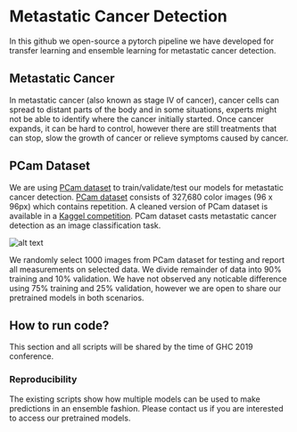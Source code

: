 # Metastatic Cancer Detection
In this github we open-source a pytorch pipeline we have developed for transfer learning and ensemble learning for metastatic cancer detection.

## Metastatic Cancer
In metastatic cancer (also known as stage IV of cancer), cancer cells can spread to distant parts of the body and in some situations, experts might not be able to identify where the cancer initially started. Once cancer expands, it can be hard to control, however there are still treatments that can stop, slow the growth of cancer or relieve symptoms caused by cancer.

## PCam Dataset
We are using [PCam dataset](https://github.com/basveeling/pcam) to train/validate/test our models for metastatic cancer detection. [PCam dataset](https://github.com/basveeling/pcam) consists of 327,680 color images (96 x 96px) which contains repetition. A cleaned version of PCam dataset is available in a [Kaggel competition](https://www.kaggle.com/c/histopathologic-cancer-detection/data). PCam dataset casts metastatic cancer detection as an image classification task.

![alt text](https://github.com/basveeling/pcam/blob/master/pcam.jpg "PCam image samples")

We randomly select 1000 images from PCam dataset for testing and report all measurements on selected data. We divide remainder of data into 90% training and 10% validation. We have not observed any noticable difference using 75% training and 25% validation, however we are open to share our pretrained models in both scenarios.

## How to run code?
This section and all scripts will be shared by the time of GHC 2019 conference.

### Reproducibility
The existing scripts show how multiple models can be used to make predictions in an ensemble fashion. Please contact us if you are interested to access our pretrained models. 
